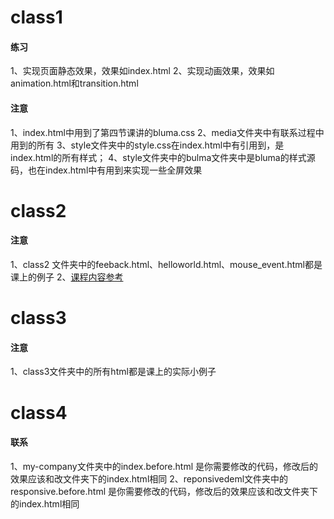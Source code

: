 
# class1
#### 练习
1、实现页面静态效果，效果如index.html
2、实现动画效果，效果如animation.html和transition.html
#### 注意
1、index.html中用到了第四节课讲的bluma.css
2、media文件夹中有联系过程中用到的所有
3、style文件夹中的style.css在index.html中有引用到，是index.html的所有样式；
4、style文件夹中的bulma文件夹中是bluma的样式源码，也在index.html中有用到来实现一些全屏效果

# class2
#### 注意
1、class2 文件夹中的feeback.html、helloworld.html、mouse_event.html都是课上的例子
2、[课程内容参考](https://note.youdao.com/ynoteshare1/index.html?id=df05d5a672ef4f957e512334e18d7853&type=note)

# class3
#### 注意
1、class3文件夹中的所有html都是课上的实际小例子

# class4
#### 联系
1、my-company文件夹中的index.before.html 是你需要修改的代码，修改后的效果应该和改文件夹下的index.html相同
2、reponsivedeml文件夹中的responsive.before.html 是你需要修改的代码，修改后的效果应该和改文件夹下的index.html相同

